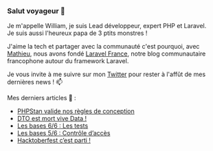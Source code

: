 ### Salut voyageur 👋

Je m'appelle William, je suis Lead développeur, expert PHP et Laravel.  
Je suis aussi l'heureux papa de 3 ptits monstres !  

J'aime la tech et partager avec la communauté c'est pourquoi, avec [Mathieu](https://github.com/DeGraciaMathieu), 
nous avons fondé [Laravel France](https://laravel-france.com/), notre blog communautaire francophone autour du framework Laravel.

Je vous invite à me suivre sur mon [Twitter](https://twitter.com/codewithliam) pour rester à l'affût de mes dernières news ! 📫

Mes derniers articles 📰 :
+ [PHPStan valide nos règles de conception](https://laravel-france.com/posts/phpstan-valide-nos-regles-de-conception)
+ [DTO est mort vive Data !](https://laravel-france.com/posts/dto-est-mort-vive-data)
+ [Les bases 6/6 : Les tests](https://laravel-france.com/posts/les-bases-66-les-tests)
+ [Les bases 5/6 : Contrôle d’accès](https://laravel-france.com/posts/les-bases-56-controle-dacces)
+ [Hacktoberfest c’est parti !](https://laravel-france.com/posts/hacktoberfest-cest-parti)
